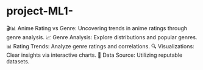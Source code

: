 # project-ML1-
🎬📊 Anime Rating vs Genre: Uncovering trends in anime ratings through genre analysis.  📈 Genre Analysis: Explore distributions and popular genres.  📊 Rating Trends: Analyze genre ratings and correlations.  🔍 Visualizations: Clear insights via interactive charts.  🔗 Data Source: Utilizing reputable datasets.
